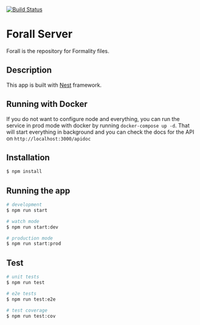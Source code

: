 [![Build Status](https://api.cirrus-ci.com/github/moonad/Forall-Server.svg)](https://cirrus-ci.com/github/moonad/Forall-Server)

# Forall Server

Forall is the repository for Formality files.

## Description

This app is built with [Nest](https://github.com/nestjs/nest) framework.

## Running with Docker

If you do not want to configure node and everything, you can run the service in prod mode with
docker by running `docker-compose up -d`. That will start everything in background and you can check the docs for the API on `http://localhost:3000/apidoc`

## Installation

```bash
$ npm install
```

## Running the app

```bash
# development
$ npm run start

# watch mode
$ npm run start:dev

# production mode
$ npm run start:prod
```

## Test

```bash
# unit tests
$ npm run test

# e2e tests
$ npm run test:e2e

# test coverage
$ npm run test:cov
```
